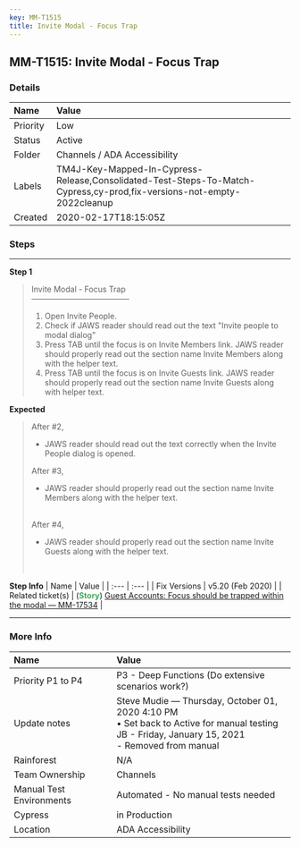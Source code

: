 ```yaml
---
key: MM-T1515
title: Invite Modal - Focus Trap
---
```


## MM-T1515: Invite Modal - Focus Trap

### Details

| Name     | Value                                                                                                                  |
| :------- | :--------------------------------------------------------------------------------------------------------------------- |
| Priority | Low                                                                                                                    |
| Status   | Active                                                                                                                 |
| Folder   | Channels / ADA Accessibility                                                                                           |
| Labels   | TM4J-Key-Mapped-In-Cypress-Release,Consolidated-Test-Steps-To-Match-Cypress,cy-prod,fix-versions-not-empty-2022cleanup |
| Created  | 2020-02-17T18:15:05Z                                                                                                   |

### Steps

<hr/>

**Step 1**

> <article>Invite Modal - Focus Trap<br>–––––––––––––––––––––––––<ol><li>Open Invite People.</li><li>Check if JAWS reader should read out the text "Invite people to modal dialog"</li><li>Press TAB until the focus is on Invite Members link. JAWS reader should properly read out the section name Invite Members along with the helper text.</li><li>Press TAB until the focus is on Invite Guests link. JAWS reader should properly read out the section name Invite Guests along with helper text.</li></ol></article>

**Expected**

> <article>After #2,<br><ul><li>JAWS reader should read out the text correctly when the Invite People dialog is opened.</li></ul>After #3,<br><ul><li>JAWS reader should properly read out the section name Invite Members along with the helper text.</li></ul><br>After #4,<br><ul><li>JAWS reader should properly read out the section name Invite Guests along with the helper text.</li></ul><br></article>

**Step Info**
| Name | Value |
| :--- | :--- |
| Fix Versions | v5.20 (Feb 2020) |
| Related ticket(s) | (<strong><span style="color: rgb(65, 168, 95);">Story</span></strong>) <a href="https://mattermost.atlassian.net/browse/MM-17534">Guest Accounts: Focus should be trapped within the modal — MM-17534</a> |

<hr/>

### More Info

| Name                     | Value                                                                                                                                                 |
| :----------------------- | :---------------------------------------------------------------------------------------------------------------------------------------------------- |
| Priority P1 to P4        | P3 - Deep Functions (Do extensive scenarios work?)                                                                                                    |
| Update notes             | Steve Mudie — Thursday, October 01, 2020 4:10 PM<br>• Set back to Active for manual testing<br>JB - Friday, January 15, 2021<br>- Removed from manual |
| Rainforest               | N/A                                                                                                                                                   |
| Team Ownership           | Channels                                                                                                                                              |
| Manual Test Environments | Automated - No manual tests needed                                                                                                                    |
| Cypress                  | in Production                                                                                                                                         |
| Location                 | ADA Accessibility                                                                                                                                     |
